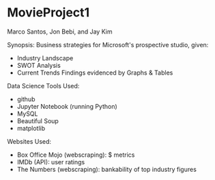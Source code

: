 # MovieProject1
Marco Santos, Jon Bebi, and Jay Kim

Synopsis:
Business strategies for Microsoft's prospective studio, given:
  * Industry Landscape
  * SWOT Analysis
  * Current Trends
Findings evidenced by Graphs & Tables


Data Science Tools Used:
  * github
  * Jupyter Notebook (running Python)
  * MySQL
  * Beautiful Soup
  * matplotlib

Websites Used:
  * Box Office Mojo (webscraping): $ metrics
  * IMDb (API): user ratings
  * The Numbers (webscraping): bankability of top industry figures
 
